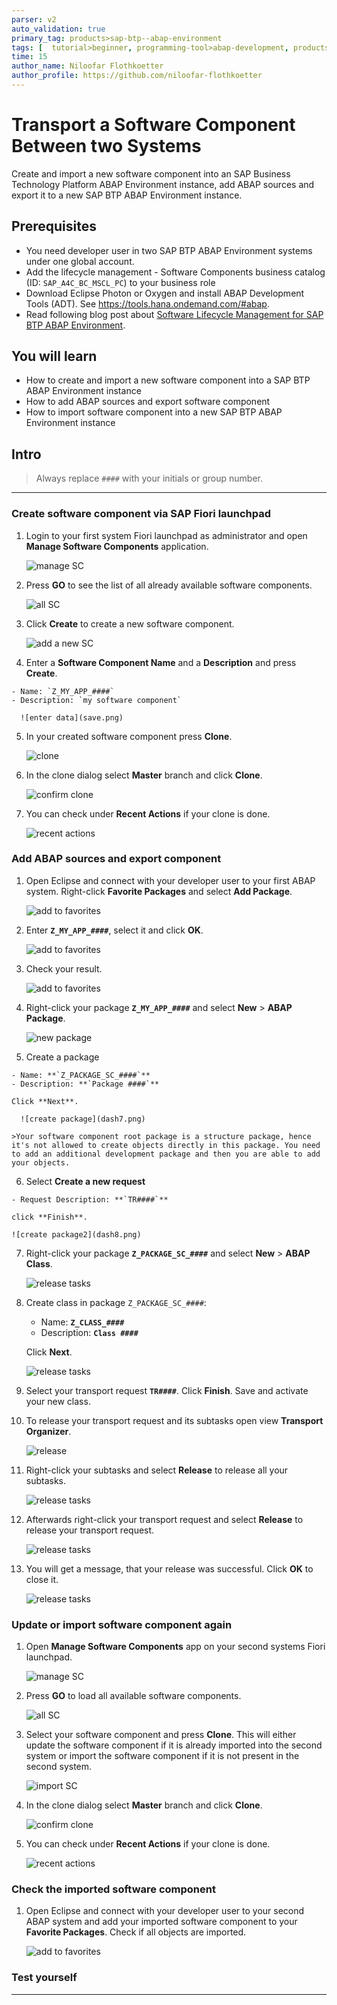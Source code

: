```yaml
---
parser: v2
auto_validation: true
primary_tag: products>sap-btp--abap-environment
tags: [  tutorial>beginner, programming-tool>abap-development, products>sap-business-technology-platform, tutorial>license ]
time: 15
author_name: Niloofar Flothkoetter
author_profile: https://github.com/niloofar-flothkoetter
---
```


# Transport a Software Component Between two Systems
<!-- description --> Create and import a new software component into an SAP Business Technology Platform ABAP Environment instance, add ABAP sources and export it to a new SAP BTP ABAP Environment instance.

## Prerequisites  
 - You need developer user in two SAP BTP ABAP Environment systems under one global account.
 - Add the lifecycle management - Software Components business catalog (ID: `SAP_A4C_BC_MSCL_PC`) to your business role
 - Download Eclipse Photon or Oxygen and install ABAP Development Tools (ADT). See <https://tools.hana.ondemand.com/#abap>.
 - Read following blog post about [Software Lifecycle Management for SAP BTP ABAP Environment](https://blogs.sap.com/2019/11/13/software-lifecycle-management-for-sap-cloud-platform-abap-environment/).

## You will learn  
  - How to create and import a new software component into a SAP BTP ABAP Environment instance
  - How to add ABAP sources and export software component
  - How to import software component into a new SAP BTP ABAP Environment instance

## Intro
>Always replace `####` with your initials or group number.

---


### Create software component via SAP Fiori launchpad

  1. Login to your first system Fiori launchpad as administrator and open **Manage Software Components** application.

      ![manage SC](SC1.png)

  2. Press **GO** to see the list of all already available software components.

      ![all SC](dash1.png)

  3. Click **Create** to create a new software component.

      ![add a new SC](dash2.png)

  4. Enter a **Software Component Name** and a **Description** and press **Create**.

    - Name: `Z_MY_APP_####`
    - Description: `my software component`

      ![enter data](save.png)

  5. In your created software component press **Clone**.

      ![clone](dash5.png)

  6. In the clone dialog select **Master** branch and click **Clone**.

      ![confirm clone](step1-5.png)

  7. You can check under **Recent Actions** if your clone is done.

      ![recent actions](step1-6.png)




### Add ABAP sources and export component


  1. Open Eclipse and connect with your developer user to your first ABAP system. Right-click **Favorite Packages** and select **Add Package**.

      ![add to favorites](favorite.png)

  2. Enter **`Z_MY_APP_####`**, select it and click **OK**.

      ![add to favorites](favorite2.png)

  3. Check your result.  

      ![add to favorites](eclipsenew1.png)

  4. Right-click your package **`Z_MY_APP_####`** and select **New** > **ABAP Package**.

      ![new package](dash6.png)

  5. Create a package

    - Name: **`Z_PACKAGE_SC_####`**
    - Description: **`Package ####`**

    Click **Next**.

      ![create package](dash7.png)

    >Your software component root package is a structure package, hence it's not allowed to create objects directly in this package. You need to add an additional development package and then you are able to add your objects.

  6. Select **Create a new request**

    - Request Description: **`TR####`**

    click **Finish**.

    ![create package2](dash8.png)

  7. Right-click your package **`Z_PACKAGE_SC_####`** and select **New** > **ABAP Class**.

      ![release tasks](c1.png)


  8. Create class in package `Z_PACKAGE_SC_####`:

     - Name: **`Z_CLASS_####`**
     - Description: **`Class ####`**

     Click **Next**.

     ![release tasks](c2.png)

  9. Select your transport request **`TR####`**. Click **Finish**. Save and activate your new class.


  10. To release your transport request and its subtasks open view **Transport Organizer**.

      ![release](release1.png)

  11. Right-click your subtasks and select **Release** to release all your subtasks.

      ![release tasks](release2.png)

  12. Afterwards right-click your transport request and select **Release** to release your transport request.

      ![release tasks](release3.png)

  13. You will get a message, that your release was successful. Click **OK** to close it.

      ![release tasks](release4.png)


### Update or import software component again

  1. Open **Manage Software Components** app on your second systems Fiori launchpad.

      ![manage SC](SC1.png)

  2. Press **GO** to load all available software components.

      ![all SC](dash1.png)

  3. Select your software component and press **Clone**. This will either update the software component if it is already imported into the second system or import the software component if it is not present in the second system.

      ![import SC](dash5.png)

  4. In the clone dialog select **Master** branch and click **Clone**.

      ![confirm clone](step1-5.png)

  5. You can check under **Recent Actions** if your clone is done.

      ![recent actions](step1-6.png)


### Check the imported software component

  1. Open Eclipse and connect with your developer user to your second ABAP system and add your imported software component to your **Favorite Packages**. Check if all objects are imported.

      ![add to favorites](eclipsenew.png)


### Test yourself



---
